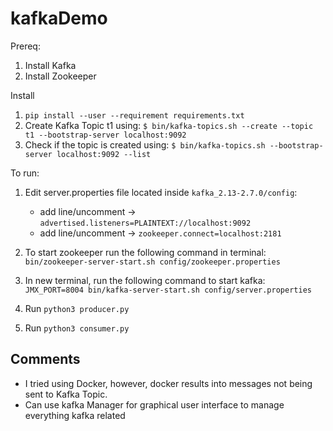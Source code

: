 # kafkaDemo

Prereq:
  1) Install Kafka
  2) Install Zookeeper

Install
  1) `pip install --user --requirement requirements.txt`
  2) Create Kafka Topic t1 using: `$ bin/kafka-topics.sh --create --topic t1 --bootstrap-server localhost:9092`
  3) Check if the topic is created using: `$ bin/kafka-topics.sh --bootstrap-server localhost:9092 --list`

To run:
  
  1) Edit server.properties file located inside `kafka_2.13-2.7.0/config`:
      - add line/uncomment -> `advertised.listeners=PLAINTEXT://localhost:9092`
      - add line/uncomment -> `zookeeper.connect=localhost:2181`
     
  2) To start zookeeper run the following command in terminal: `bin/zookeeper-server-start.sh config/zookeeper.properties`
 
  3) In new terminal, run the following command to start kafka: `JMX_PORT=8004 bin/kafka-server-start.sh config/server.properties`

  4) Run `python3 producer.py`
  
  5) Run `python3 consumer.py`
 
## Comments 

- I tried using Docker, however, docker results into messages not being sent to Kafka Topic. 
- Can use kafka Manager for graphical user interface to manage everything kafka related
